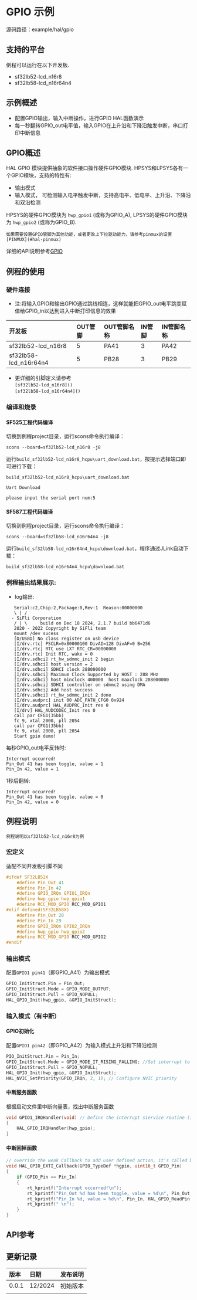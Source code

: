 # GPIO 示例
源码路径：example/hal/gpio

## 支持的平台
例程可以运行在以下开发板.
* sf32lb52-lcd_n16r8
* sf32lb58-lcd_n16r64n4

## 示例概述
* 配置GPIO输出，输入中断操作，进行GPIO HAL函数演示
* 每一秒翻转GPIO_out电平值，输入GPIO在上升沿和下降沿触发中断，串口打印中断信息
## GPIO概述
HAL GPIO 模块提供抽象的软件接口操作硬件GPIO模块. 
HPSYS和LPSYS各有一个GPIO模块，支持的特性有:
- 输出模式
- 输入模式， 可检测输入电平触发中断，支持高电平、低电平、上升沿、下降沿和双沿检测

HPSYS的硬件GPIO模块为 `hwp_gpio1` (或称为GPIO_A), LPSYS的硬件GPIO模块为 `hwp_gpio2` (或称为GPIO_B). 

```{note}
如果需要设置GPIO管脚为其他功能，或者更改上下拉驱动能力，请参考pinmux的设置[PINMUX](#hal-pinmux)
```

详细的API说明参考[GPIO](#hal-gpio) 


## 例程的使用

### 硬件连接
* 注:将输入GPIO和输出GPIO通过跳线相连，这样就能把GPIO_out电平跳变赋值给GPIO_in以达到进入中断打印信息的效果

|开发板    |OUT管脚 |OUT管脚名称|IN管脚 |IN管脚名称 |
|:---     |:---    |:---      |:---   |:---      |
|sf32lb52-lcd_n16r8 |5       |PA41      |3      |PA42      |
|sf32lb58-lcd_n16r64n4 |5       |PB28      |3      |PB29      |

* 更详细的引脚定义请参考\
`[sf32lb52-lcd_n16r8]()`\
`[sf32lb58-lcd_n16r64n4]()`

### 编译和烧录
#### SF525工程代码编译
切换到例程project目录，运行scons命令执行编译：

```
scons --board=sf32lb52-lcd_n16r8 -j8
```

运行`build_sf32lb52-lcd_n16r8_hcpu\uart_download.bat`，按提示选择端口即可进行下载：

```
build_sf32lb52-lcd_n16r8_hcpu\uart_download.bat

Uart Download

please input the serial port num:5
```

#### SF587工程代码编译
切换到例程project目录，运行scons命令执行编译：

```
scons --board=sf32lb58-lcd_n16r64n4 -j8
```

运行`build_sf32lb58-lcd_n16r64n4_hcpu\download.bat`，程序通过JLink自动下载：

```
build_sf32lb58-lcd_n16r64n4_hcpu\download.bat
```


### 例程输出结果展示:
* log输出:
```
   Serial:c2,Chip:2,Package:0,Rev:1  Reason:00000000
   \ | /
  - SiFli Corporation
   / | \     build on Dec 18 2024, 2.1.7 build bb6471d6
   2020 - 2022 Copyright by SiFli team
   mount /dev sucess
   [D/USBD] No class register on usb device
   [I/drv.rtc] PSCLR=0x80000100 DivAI=128 DivAF=0 B=256
   [I/drv.rtc] RTC use LXT RTC_CR=00000000
   [I/drv.rtc] Init RTC, wake = 0
   [I/drv.sdhci] rt_hw_sdmmc_init 2 begin
   [I/drv.sdhci] host version = 2
   [I/drv.sdhci] SDHCI clock 288000000
   [I/drv.sdhci] Maximum Clock Supported by HOST : 288 MHz 
   [I/drv.sdhci] host minclock 400000  host maxclock 288000000  
   [I/drv.sdhci] SDHCI controller on sdmmc2 using DMA
   [I/drv.sdhci] Add host success
   [I/drv.sdhci] rt_hw_sdmmc_init 2 done
   [I/drv.audprc] init 00 ADC_PATH_CFG0 0x924
   [I/drv.audprc] HAL_AUDPRC_Init res 0
   [I/drv] HAL_AUDCODEC_Init res 0
   call par CFG1(35bb)
   fc 9, xtal 2000, pll 2054
   call par CFG1(35bb)
   fc 9, xtal 2000, pll 2054
   Start gpio demo!
```
每秒GPIO_out电平反转时:
```
Interrupt occurred!
Pin_Out 41 has been toggle, value = 1
Pin_In 42, value = 1
```
1秒后翻转:
```
Interrupt occurred!
Pin_Out 41 has been toggle, value = 0
Pin_In 42, value = 0
```
## 例程说明

```{note}
例程说明以sf32lb52-lcd_n16r8为例
```

### 宏定义
适配不同开发板引脚不同

```C
#ifdef SF32LB52X
    #define Pin_Out 41
    #define Pin_In 42
    #define GPIO_IRQn GPIO1_IRQn
    #define hwp_gpio hwp_gpio1
    #define RCC_MOD_GPIO RCC_MOD_GPIO1
#elif defined(SF32LB58X)
    #define Pin_Out 28
    #define Pin_In 29
    #define GPIO_IRQn GPIO2_IRQn
    #define hwp_gpio hwp_gpio2
    #define RCC_MOD_GPIO RCC_MOD_GPIO2
#endif
```

### 输出模式
配置`GPIO1 pin41`（即GPIO_A41）为输出模式

```C
GPIO_InitStruct.Pin = Pin_Out;
GPIO_InitStruct.Mode = GPIO_MODE_OUTPUT;
GPIO_InitStruct.Pull = GPIO_NOPULL;
HAL_GPIO_Init(hwp_gpio, &GPIO_InitStruct);
```

### 输入模式（有中断）

#### GPIO初始化
配置`GPIO1 pin42`（即GPIO_A42）为输入模式上升沿和下降沿检测

```C
PIO_InitStruct.Pin = Pin_In;
GPIO_InitStruct.Mode = GPIO_MODE_IT_RISING_FALLING; //Set interrupt to trigger on raising and falling edge
GPIO_InitStruct.Pull = GPIO_NOPULL;
HAL_GPIO_Init(hwp_gpio, &GPIO_InitStruct);
HAL_NVIC_SetPriority(GPIO_IRQn, 2, 1); // Configure NVIC priority
```
#### 中断服务函数
根据启动文件里中断向量表，找出中断服务函数
```C
void GPIO1_IRQHandler(void) // Define the interrupt siervice routine (ISR) according to the interrupt vector table
{
    HAL_GPIO_IRQHandler(hwp_gpio);  
}
```

#### 中断回掉函数
```C
// override the weak Callback to add user defined action, it's called by HAL_GPIO_EXTI_IRQHandler 
void HAL_GPIO_EXTI_Callback(GPIO_TypeDef *hgpio, uint16_t GPIO_Pin)
{
    if (GPIO_Pin == Pin_In)
    {
        rt_kprintf("Interrupt occurred!\n");
        rt_kprintf("Pin_Out %d has been toggle, value = %d\n", Pin_Out, HAL_GPIO_ReadPin(hwp_gpio, Pin_Out));
        rt_kprintf("Pin_In %d, value = %d\n", Pin_In, HAL_GPIO_ReadPin(hwp_gpio, Pin_In));
        rt_kprintf(" \n");
    }
}
```
## API参考
[](#hal-gpio)

## 更新记录
|版本  |日期    |发布说明 |
|:---  |:---    |:---    |
|0.0.1 |12/2024 |初始版本 |
|      |        |        |
